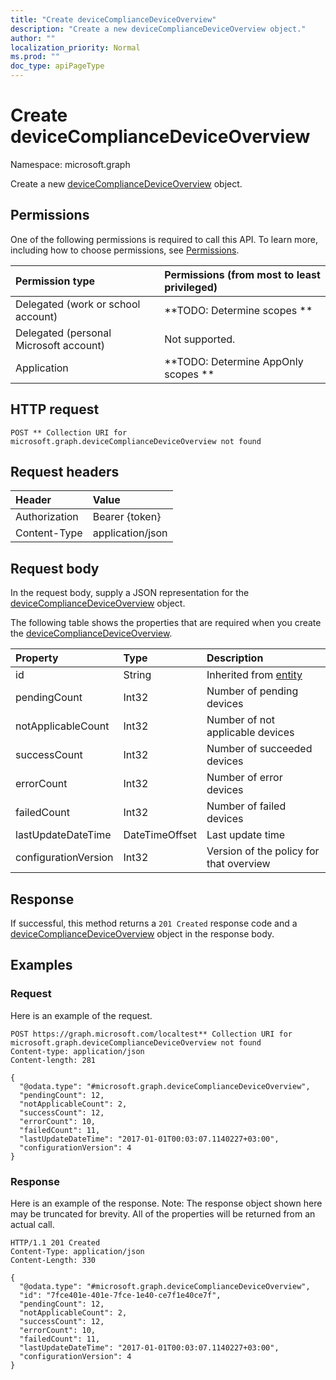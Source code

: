 ```yaml
---
title: "Create deviceComplianceDeviceOverview"
description: "Create a new deviceComplianceDeviceOverview object."
author: ""
localization_priority: Normal
ms.prod: ""
doc_type: apiPageType
---
```


# Create deviceComplianceDeviceOverview

Namespace: microsoft.graph

Create a new [deviceComplianceDeviceOverview](../resources/devicecompliancedeviceoverview.md) object.

## Permissions
One of the following permissions is required to call this API. To learn more, including how to choose permissions, see [Permissions](/concepts/permissions-reference.md).

|Permission type|Permissions (from most to least privileged)|
|:---|:---|
|Delegated (work or school account)|**TODO: Determine scopes **|
|Delegated (personal Microsoft account)|Not supported.|
|Application|**TODO: Determine AppOnly scopes **|

## HTTP request
<!-- {
  "blockType": "ignored"
}
-->
``` http
POST ** Collection URI for microsoft.graph.deviceComplianceDeviceOverview not found
```

## Request headers
|Header|Value|
|:---|:---|
|Authorization|Bearer {token}|
|Content-Type|application/json|

## Request body
In the request body, supply a JSON representation for the [deviceComplianceDeviceOverview](../resources/devicecompliancedeviceoverview.md) object.

The following table shows the properties that are required when you create the [deviceComplianceDeviceOverview](../resources/devicecompliancedeviceoverview.md).

|Property|Type|Description|
|:---|:---|:---|
|id|String| Inherited from [entity](../resources/entity.md)|
|pendingCount|Int32|Number of pending devices|
|notApplicableCount|Int32|Number of not applicable devices|
|successCount|Int32|Number of succeeded devices|
|errorCount|Int32|Number of error devices|
|failedCount|Int32|Number of failed devices|
|lastUpdateDateTime|DateTimeOffset|Last update time|
|configurationVersion|Int32|Version of the policy for that overview|



## Response
If successful, this method returns a `201 Created` response code and a [deviceComplianceDeviceOverview](../resources/devicecompliancedeviceoverview.md) object in the response body.

## Examples

### Request
Here is an example of the request.
<!-- {
  "blockType": "request",
  "name": "create_devicecompliancedeviceoverview_from_"
}
-->
``` http
POST https://graph.microsoft.com/localtest** Collection URI for microsoft.graph.deviceComplianceDeviceOverview not found
Content-type: application/json
Content-length: 281

{
  "@odata.type": "#microsoft.graph.deviceComplianceDeviceOverview",
  "pendingCount": 12,
  "notApplicableCount": 2,
  "successCount": 12,
  "errorCount": 10,
  "failedCount": 11,
  "lastUpdateDateTime": "2017-01-01T00:03:07.1140227+03:00",
  "configurationVersion": 4
}
```

### Response
Here is an example of the response. Note: The response object shown here may be truncated for brevity. All of the properties will be returned from an actual call.
<!-- {
  "blockType": "response",
  "truncated": true,
  "@odata.type": "microsoft.graph.devicecompliancedeviceoverview"
}
-->
``` http
HTTP/1.1 201 Created
Content-Type: application/json
Content-Length: 330

{
  "@odata.type": "#microsoft.graph.deviceComplianceDeviceOverview",
  "id": "7fce401e-401e-7fce-1e40-ce7f1e40ce7f",
  "pendingCount": 12,
  "notApplicableCount": 2,
  "successCount": 12,
  "errorCount": 10,
  "failedCount": 11,
  "lastUpdateDateTime": "2017-01-01T00:03:07.1140227+03:00",
  "configurationVersion": 4
}
```

